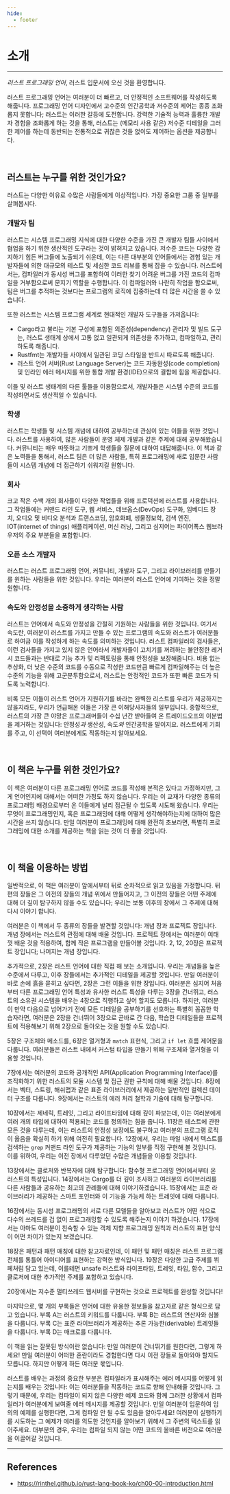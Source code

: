 ```yaml
---
hide:
  - footer
---
```


# 소개

---

_러스트 프로그래밍 언어_, 러스트 입문서에 오신 것을 환영합니다.

러스트 프로그래밍 언어는 여러분이 더 빠르고, 더 안정적인 소프트웨어를 작성하도록 해줍니다. 프로그래밍 언어 디자인에서 고수준의 인간공학과 저수준의 제어는 종종 조화롭지 못합니다; 러스트는 이러한 갈등에 도전합니다. 강력한 기술적 능력과 훌륭한 개발자 경험을 조화롭게 하는 것을 통해, 러스트는 (메모리 사용 같은) 저수준 디테일을 그러한 제어를 하는데 동반되는 전통적으로 귀찮은 것들 없이도 제어하는 옵션을 제공합니다.

<br/>

## 러스트는 누구를 위한 것인가요?

러스트는 다양한 이유로 수많은 사람들에게 이상적입니다. 가장 중요한 그룹 중 일부를 살펴봅시다.

### 개발자 팀

러스트는 시스템 프로그래밍 지식에 대한 다양한 수준을 가진 큰 개발자 팀들 사이에서 협업을 하기 위한 생산적인 도구라는 것이 밝혀지고 있습니다. 저수준 코드는 다양한 감지하기 힘든 버그들에 노출되기 쉬운데, 이는 다른 대부분의 언어들에서는 경험 있는 개발자들에 의한 대규모의 테스트 및 세심한 코드 리뷰를 통해 잡을 수 있습니다. 러스트에서는, 컴파일러가 동시성 버그를 포함하여 이러한 찾기 어려운 버그를 가진 코드의 컴파일을 거부함으로써 문지기 역할을 수행합니다. 이 컴파일러와 나란히 작업을 함으로써, 팀은 버그를 추적하는 것보다는 프로그램의 로직에 집중하는데 더 많은 시간을 쓸 수 있습니다.

또한 러스트는 시스템 프로그램 세계로 현대적인 개발자 도구들을 가져옵니다:

- Cargo라고 불리는 기본 구성에 포함된 의존성(dependency) 관리자 및 빌드 도구는, 러스트 생태계 상에서 고통 없고 일관되게 의존성을 추가하고, 컴파일하고, 관리하도록 해줍니다.
- Rustfmt는 개발자들 사이에서 일관된 코딩 스타일을 반드시 따르도록 해줍니다.
- 러스트 언어 서버(Rust Language Server)는 코드 자동완성(code completion) 및 인라인 에러 메시지를 위한 통합 개발 환경(IDE)으로의 결합에 힘을 제공합니다.

이들 및 러스트 생태계의 다른 툴들을 이용함으로서, 개발자들은 시스템 수준의 코드를 작성하면서도 생산적일 수 있습니다.

### 학생

러스트는 학생들 및 시스템 개념에 대하여 공부하는데 관심이 있는 이들을 위한 것입니다. 러스트를 사용하여, 많은 사람들이 운영 체제 개발과 같은 주제에 대해 공부해왔습니다. 커뮤니티는 매우 따뜻하고 기쁘게 학생들을 질문에 대하여 대답해줍니다. 이 책과 같은 노력들을 통해서, 러스트 팀은 더 많은 사람들, 특히 프로그래밍에 새로 입문한 사람들이 시스템 개념에 더 접근하기 쉬워지길 원합니다.

### 회사

크고 작은 수백 개의 회사들이 다양한 작업들을 위해 프로덕션에 러스트를 사용합니다. 그 작업들에는 커맨드 라인 도구, 웹 서비스, 데브옵스(DevOps) 도구화, 임베디드 장치, 오디오 및 비디오 분석과 트랜스코딩, 암호화폐, 생물정보학, 검색 엔진, IOT(internet of things) 애플리케이션, 머신 러닝, 그리고 심지어는 파이어폭스 웹브라우저의 주요 부분들을 포함합니다.

### 오픈 소스 개발자

러스트는 러스트 프로그래밍 언어, 커뮤니티, 개발자 도구, 그리고 라이브러리를 만들기를 원하는 사람들을 위한 것입니다. 우리는 여러분이 러스트 언어에 기여하는 것을 정말 원합니다.

### 속도와 안정성을 소중하게 생각하는 사람

러스트는 언어에서 속도와 안정성을 간절히 기원하는 사람들을 위한 것입니다. 여기서 속도란, 여러분이 러스트를 가지고 만들 수 있는 프로그램의 속도와 러스트가 여러분들로 하여금 이를 작성하게 하는 속도를 의미하는 것입니다. 러스트 컴파일러의 검사들은, 이런 검사들을 가지고 있지 않은 언어라서 개발자들이 고치기를 꺼려하는 불안정한 레거시 코드들과는 반대로 기능 추가 및 리팩토링을 통해 안정성을 보장해줍니다. 비용 없는 추상화, 더 낮은 수준의 코드를 수동으로 작성한 코드만큼 빠르게 컴파일해주는 더 높은 수준의 기능을 위해 고군분투함으로서, 러스트는 안정적인 코드가 또한 빠른 코드가 되도록 노력합니다.

비록 모든 이들이 러스트 언어가 지원하기를 바라는 완벽한 리스트를 우리가 제공하지는 않을지라도, 우리가 언급해온 이들은 가장 큰 이해당사자들의 일부입니다. 종합적으로, 러스트의 가장 큰 야망은 프로그래머들이 수십 년간 받아들여 온 트레이드오프의 이분법을 제거하는 것입니다: 안정성*과* 생산성, 속도*와* 인간공학을 말이지요. 러스트에게 기회를 주고, 이 선택이 여러분에게도 작동하는지 알아보세요.

<br/>

## 이 책은 누구를 위한 것인가요?

이 책은 여러분이 다른 프로그래밍 언어로 코드를 작성해 본적은 있다고 가정하지만, 그게 언어인지에 대해서는 어떠한 가정도 하지 않습니다. 우리는 이 교재가 다양한 종류의 프로그래밍 배경으로부터 온 이들에게 널리 접근될 수 있도록 시도해 왔습니다. 우리는 무엇이 프로그래밍인지, 혹은 프로그래밍에 대해 어떻게 생각해야하는지에 대하여 많은 시간을 쓰지 않습니다. 만일 여러분이 프로그래밍에 대해 완전히 초보라면, 특별히 프로그래밍에 대한 소개를 제공하는 책을 읽는 것이 더 좋을 것입니다.

<br/>

## 이 책을 이용하는 방법

일반적으로, 이 책은 여러분이 앞에서부터 뒤로 순차적으로 읽고 있음을 가정합니다. 뒤편의 장들은 그 이전의 장들의 개념 위에서 만들어지고, 그 이전의 장들은 어떤 주제에 대해 더 깊이 탐구하지 않을 수도 있습니다; 우리는 보통 이후의 장에서 그 주제에 대해 다시 이야기 합니다.

여러분은 이 책에서 두 종류의 장들을 발견할 것입니다: 개념 장과 프로젝트 장입니다. 개념 장에서는 러스트의 관점에 대해 배울 것입니다. 프로젝트 장에서는 여러분이 여태껏 배운 것을 적용하여, 함께 작은 프로그램을 만들어볼 것입니다. 2, 12, 20장은 프로젝트 장입니다; 나머지는 개념 장입니다.

추가적으로, 2장은 러스트 언어에 대한 직접 해 보는 소개입니다. 우리는 개념들을 높은 수준에서 다루고, 이후 장들에서는 추가적인 디테일을 제공할 것입니다. 만일 여러분이 바로 손에 흙을 묻히고 싶다면, 2장은 그런 이들을 위한 장입니다. 여러분은 심지어 처음부터 다른 프로그래밍 언어 특성과 유사한 러스트 특성을 다루는 3장을 건너뛰고, 러스트의 소유권 시스템을 배우는 4장으로 직행하고 싶어 할지도 모릅니다. 하지만, 여러분이 만약 다음으로 넘어가기 전에 모든 디테일을 공부하기를 선호하는 특별히 꼼꼼한 학습자라면, 여러분은 2장을 건너뛰어 3장으로 곧바로 간 다음, 학습한 디테일들을 프로젝트에 적용해보기 위해 2장으로 돌아오는 것을 원할 수도 있습니다.

5장은 구조체와 메소드를, 6장은 열거형과 `match` 표현식, 그리고 `if let` 흐름 제어문을 다룹니다. 여러분들은 러스트 내에서 커스텀 타입을 만들기 위해 구조체와 열거형을 이용할 것입니다.

7장에서는 여러분의 코드와 공개적인 API(Application Programming Interface)를 조직화하기 위한 러스트의 모듈 시스템 및 접근 권한 규칙에 대해 배울 것입니다. 8장에서는 벡터, 스트링, 해쉬맵과 같은 표준 라이브러리에서 제공하는 일반적인 컬렉션 데이터 구조를 다룹니다. 9장에서는 러스트의 에러 처리 철학과 기술에 대해 탐구합니다.

10장에서는 제네릭, 트레잇, 그리고 라이프타임에 대해 깊이 파보는데, 이는 여러분에게 여러 개의 타입에 대하여 적용되는 코드를 정의하는 힘을 줍니다. 11장은 테스트에 관한 모든 것을 다루는데, 이는 러스트의 안정성 보장에도 불구하고 여러분의 프로그램 로직이 옳음을 확실히 하기 위해 여전히 필요합니다. 12장에서, 우리는 파일 내에서 텍스트를 검색하는 `grep` 커맨드 라인 도구가 제공하는 기능의 일부를 직접 구현해 볼 것입니다. 이를 위하여, 우리는 이전 장에서 다루었던 수많은 개념들을 이용할 것입니다.

13장에서는 클로저와 반복자에 대해 탐구합니다: 함수형 프로그래밍 언어에서부터 온 러스트의 특성입니다. 14장에서는 Cargo를 더 깊이 조사하고 여러분의 라이브러리를 다른 사람들과 공유하는 최고의 관례들에 대해 이야기하겠습니다. 15장에서는 표준 라이브러리가 제공하는 스마트 포인터와 이 기능을 가능케 하는 트레잇에 대해 다룹니다.

16장에서는 동시성 프로그래밍의 서로 다른 모델들을 알아보고 러스트가 어떤 식으로 다수의 쓰레드를 겁 없이 프로그래밍할 수 있도록 해주는지 이야기 하겠습니다. 17장에서는 아마도 여러분이 친숙할 수 있는 객체 지향 프로그래밍 원칙과 러스트의 표현 양식이 어떤 차이가 있는지 보겠습니다.

18장은 패턴과 패턴 매칭에 대한 참고자료인데, 이 패턴 및 패턴 매칭은 러스트 프로그램 전체를 통틀어 아이디어를 표현하는 강력한 방식입니다. 19장은 다양한 고급 주제를 뷔페처럼 담고 있는데, 이를테면 unsafe 러스트와 라이프타임, 트레잇, 타입, 함수, 그리고 클로저에 대한 추가적인 주제를 포함하고 있습니다.

20장에서는 저수준 멀티쓰레드 웹서버를 구현하는 것으로 프로젝트를 완성할 것입니다!

마지막으로, 몇 개의 부록들은 언어에 대한 유용한 정보들을 참고자료 같은 형식으로 담고 있습니다. 부록 A는 러스트의 키워드를 다룹니다. 부록 B는 러스트의 연산자와 심볼을 다룹니다. 부록 C는 표준 라이브러리가 제공하는 추론 가능한(derivable) 트레잇들을 다룹니다. 부록 D는 매크로를 다룹니다.

이 책을 읽는 잘못된 방식이란 없습니다: 만일 여러분이 건너뛰기를 원한다면, 그렇게 하세요! 만일 여러분이 어떠한 혼란이라도 경험한다면 다시 이전 장들로 돌아와야 할지도 모릅니다. 하지만 어떻게 하든 여러분 몫입니다.

러스트를 배우는 과정의 중요한 부분은 컴파일러가 표시해주는 에러 메시지를 어떻게 읽는지를 배우는 것입니다: 이는 여러분들을 작동하는 코드로 향해 안내해줄 것입니다. 그렇기 때문에, 우리는 컴파일이 되지 않은 다양한 예제 코드와 함께 그러한 상황에서 컴파일러가 여러분에게 보여줄 에러 메시지를 제공할 것입니다. 만일 여러분이 입문하여 임의의 예제를 실행한다면, 그게 컴파일 안 될 수도 있음을 알아두세요! 여러분이 실행하기를 시도하는 그 예제가 에러를 의도한 것인지를 알아보기 위해서 그 주변의 텍스트를 읽어주세요. 대부분의 경우, 우리는 컴파일 되지 않는 어떤 코드의 올바른 버전으로 여러분을 이끌어갈 것입니다.

---

## References

- <https://rinthel.github.io/rust-lang-book-ko/ch00-00-introduction.html>
